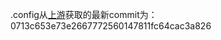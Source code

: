 .config从[上游](https://github.com/hanwckf/immortalwrt-mt798x/commits/openwrt-21.02/defconfig/mt7981-ax3000.config)获取的最新commit为：0713c653e73e2667772560147811fc64cac3a826